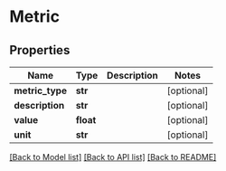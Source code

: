 # Metric

## Properties
Name | Type | Description | Notes
------------ | ------------- | ------------- | -------------
**metric_type** | **str** |  | [optional] 
**description** | **str** |  | [optional] 
**value** | **float** |  | [optional] 
**unit** | **str** |  | [optional] 

[[Back to Model list]](../README.md#documentation-for-models) [[Back to API list]](../README.md#documentation-for-api-endpoints) [[Back to README]](../README.md)


